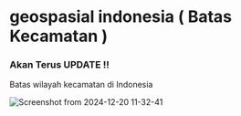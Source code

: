 # geospasial indonesia ( Batas Kecamatan )
### Akan Terus UPDATE !!
Batas wilayah kecamatan di Indonesia

![Screenshot from 2024-12-20 11-32-41](https://github.com/user-attachments/assets/6a4137e3-0ebd-49c2-9399-b1f06941b13f)


